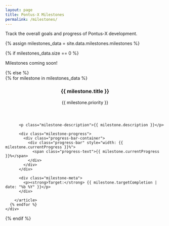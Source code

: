 ```yaml
---
layout: page
title: Pontus-X Milestones
permalink: /milestones/
---
```


<div class="milestones-page">
  <p class="intro">Track the overall goals and progress of Pontus-X development.</p>

  {% assign milestones_data = site.data.milestones.milestones %}

  {% if milestones_data.size == 0 %}
    <p class="no-content">Milestones coming soon!</p>
  {% else %}
    <div class="milestones-grid">
      {% for milestone in milestones_data %}
        <article class="milestone-card priority-{{ milestone.priority }}{% if milestone.currentProgress >= 100 %} is-complete{% endif %}">
          <header class="milestone-header">
            <h3>{{ milestone.title }}</h3>
            <div class="milestone-badges">
              <span class="priority-badge">{{ milestone.priority }}</span>
            </div>
          </header>

          <p class="milestone-description">{{ milestone.description }}</p>

          <div class="milestone-progress">
            <div class="progress-bar-container">
              <div class="progress-bar" style="width: {{ milestone.currentProgress }}%">
                <span class="progress-text">{{ milestone.currentProgress }}%</span>
              </div>
            </div>
          </div>

          <div class="milestone-meta">
            <p><strong>Target:</strong> {{ milestone.targetCompletion | date: "%b %Y" }}</p>
          </div>

        </article>
      {% endfor %}
    </div>
  {% endif %}
</div>
